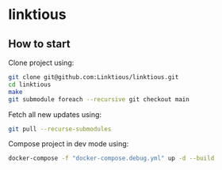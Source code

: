 # linktious

## How to start

Clone project using:

```bash
git clone git@github.com:Linktious/linktious.git
cd linktious
make
git submodule foreach --recursive git checkout main
```

Fetch all new updates using:

```bash
git pull --recurse-submodules
```

Compose project in dev mode using:

```bash
docker-compose -f "docker-compose.debug.yml" up -d --build
```

